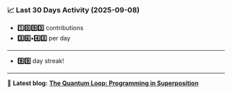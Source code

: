 <!--START_STATS-->
### 📈 Last 30 Days Activity (2025-09-08)  
- **1️⃣0️⃣9️⃣3️⃣** contributions  
- **3️⃣6️⃣•4️⃣3️⃣** per day
---
- **9️⃣9️⃣** day streak!
---
📝 **Latest blog:** [**The Quantum Loop: Programming in Superposition**](https://andriak.com/blog/quantum-loop)
<!--END_STATS-->
